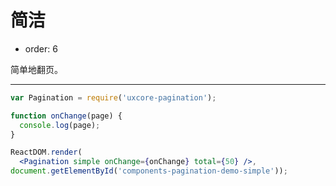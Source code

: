 # 简洁

- order: 6

简单地翻页。

---

````jsx
var Pagination = require('uxcore-pagination');

function onChange(page) {
  console.log(page);
}

ReactDOM.render(
  <Pagination simple onChange={onChange} total={50} />,
document.getElementById('components-pagination-demo-simple'));
````
